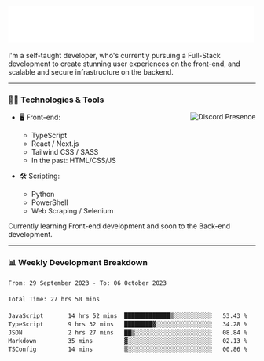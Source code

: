 <img src="assets/wave.svg" alt=":wave:" />

I'm a self-taught developer, who's currently pursuing a Full-Stack development to create stunning user experiences on the front-end, and scalable and secure infrastructure on the backend.

---

### 🧑‍💻 Technologies & Tools

<a href="https://discord.com/users/414304208649453568" target="_blank" rel="nofollow">
   <img src="https://lanyard-profile-readme.vercel.app/api/414304208649453568?idleMessage=Probably%20doing%20something%20else..." alt="Discord Presence" align="right">
</a>

- 🖥️ Front-end:

  - TypeScript
  - React / Next.js
  - Tailwind CSS / SASS
  - In the past: HTML/CSS/JS

- 🛠 Scripting:

  - Python
  - PowerShell
  - Web Scraping / Selenium

Currently learning Front-end development and soon to the Back-end development.

---

### 📊 Weekly Development Breakdown

<!-- ![ccrsxx's GitHub Stats](https://github-readme-stats.vercel.app/api?username=ccrsxx&count_private=true&theme=tokyonight) -->
<!-- ![ccrsxx's Top Langs](https://github-readme-stats.vercel.app/api/top-langs/?username=ccrsxx&hide=lua,java,html&theme=tokyonight) -->

<!--START_SECTION:waka-->

```txt
From: 29 September 2023 - To: 06 October 2023

Total Time: 27 hrs 50 mins

JavaScript       14 hrs 52 mins  █████████████▒░░░░░░░░░░░   53.43 %
TypeScript       9 hrs 32 mins   ████████▓░░░░░░░░░░░░░░░░   34.28 %
JSON             2 hrs 27 mins   ██▒░░░░░░░░░░░░░░░░░░░░░░   08.84 %
Markdown         35 mins         ▓░░░░░░░░░░░░░░░░░░░░░░░░   02.13 %
TSConfig         14 mins         ▒░░░░░░░░░░░░░░░░░░░░░░░░   00.86 %
```

<!--END_SECTION:waka-->
